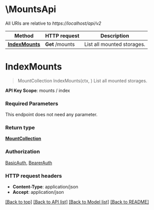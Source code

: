 # \MountsApi

All URIs are relative to *https://localhost/api/v2*

Method | HTTP request | Description
------------- | ------------- | -------------
[**IndexMounts**](MountsApi.md#IndexMounts) | **Get** /mounts | List all mounted storages.


# **IndexMounts**
> MountCollection IndexMounts(ctx, )
List all mounted storages.

**API Key Scope**: mounts / index

### Required Parameters
This endpoint does not need any parameter.

### Return type

[**MountCollection**](mount_collection.md)

### Authorization

[BasicAuth](../README.md#BasicAuth), [BearerAuth](../README.md#BearerAuth)

### HTTP request headers

 - **Content-Type**: application/json
 - **Accept**: application/json

[[Back to top]](#) [[Back to API list]](../README.md#documentation-for-api-endpoints) [[Back to Model list]](../README.md#documentation-for-models) [[Back to README]](../README.md)

